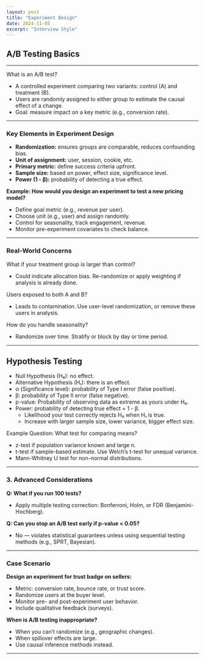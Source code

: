 ```yaml
---
layout: post
title: "Experiment Design"
date: 2024-11-05
excerpt: "Interview Style"
---
```


## A/B Testing Basics
---

What is an A/B test?
- A controlled experiment comparing two variants: control (A) and treatment (B).
- Users are randomly assigned to either group to estimate the causal effect of a change.
- Goal: measure impact on a key metric (e.g., conversion rate).

---

### Key Elements in Experiment Design

- **Randomization:** ensures groups are comparable, reduces confounding bias.
- **Unit of assignment:** user, session, cookie, etc.
- **Primary metric:** define success criteria upfront.
- **Sample size:** based on power, effect size, significance level.
- **Power (1 - β):** probability of detecting a true effect.

**Example: How would you design an experiment to test a new pricing model?**
- Define goal metric (e.g., revenue per user).
- Choose unit (e.g., user) and assign randomly.
- Control for seasonality, track engagement, revenue.
- Monitor pre-experiment covariates to check balance.

---

### Real-World Concerns

What if your treatment group is larger than control?  
- Could indicate allocation bias. Re-randomize or apply weighting if analysis is already done.

Users exposed to both A and B?  
- Leads to contamination. Use user-level randomization, or remove these users in analysis.

How do you handle seasonality?  
- Randomize over time. Stratify or block by day or time period.

---

## Hypothesis Testing

- Null Hypothesis (H₀): no effect.
- Alternative Hypothesis (H₁): there is an effect.
- α (Significance level): probability of Type I error (false positive).
- β: probability of Type II error (false negative).
- p-value: Probability of observing data as extreme as yours under H₀.
- Power: probability of detecting true effect = 1 - β.
    - Likelihood your test correctly rejects H₀ when H₁ is true.
    - Increase with larger sample size, lower variance, bigger effect size.

Example Question: What test for comparing means?
- z-test if population variance known and large n.
- t-test if sample-based estimate. Use Welch’s t-test for unequal variance.
- Mann-Whitney U test for non-normal distributions.

---

### **3. Advanced Considerations**
**Q: What if you run 100 tests?**
- Apply multiple testing correction: Bonferroni, Holm, or FDR (Benjamini-Hochberg).

**Q: Can you stop an A/B test early if p-value < 0.05?**
- No — violates statistical guarantees unless using sequential testing methods (e.g., SPRT, Bayesian).

---

### Case Scenario

**Design an experiment for trust badge on sellers:**
- Metric: conversion rate, bounce rate, or trust score.
- Randomize users at the buyer level.
- Monitor pre- and post-experiment user behavior.
- Include qualitative feedback (surveys).

**When is A/B testing inappropriate?**
- When you can’t randomize (e.g., geographic changes).
- When spillover effects are large.
- Use causal inference methods instead.

---
